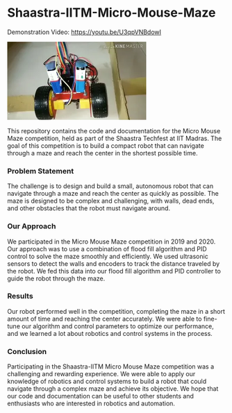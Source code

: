 # Shaastra-IITM-Micro-Mouse-Maze

Demonstration Video: https://youtu.be/U3qpVNBdowI

![image](https://raw.githubusercontent.com/VIEKASH2001/Shaastra-IITM-Micro-Mouse-Maze/master/Model.jpg)

This repository contains the code and documentation for the Micro Mouse Maze competition, held as part of the Shaastra Techfest at IIT Madras. The goal of this competition is to build a compact robot that can navigate through a maze and reach the center in the shortest possible time.

### Problem Statement
The challenge is to design and build a small, autonomous robot that can navigate through a maze and reach the center as quickly as possible. The maze is designed to be complex and challenging, with walls, dead ends, and other obstacles that the robot must navigate around.

### Our Approach
We participated in the Micro Mouse Maze competition in 2019 and 2020. Our approach was to use a combination of flood fill algorithm and PID control to solve the maze smoothly and efficiently. We used ultrasonic sensors to detect the walls and encoders to track the distance traveled by the robot. We fed this data into our flood fill algorithm and PID controller to guide the robot through the maze.

### Results
Our robot performed well in the competition, completing the maze in a short amount of time and reaching the center accurately. We were able to fine-tune our algorithm and control parameters to optimize our performance, and we learned a lot about robotics and control systems in the process.

### Conclusion
Participating in the Shaastra-IITM Micro Mouse Maze competition was a challenging and rewarding experience. We were able to apply our knowledge of robotics and control systems to build a robot that could navigate through a complex maze and achieve its objective. We hope that our code and documentation can be useful to other students and enthusiasts who are interested in robotics and automation.
